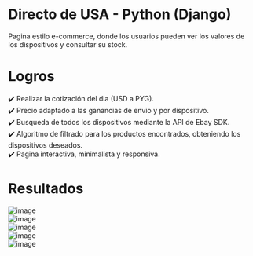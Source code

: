 # Directo de USA - Python (Django)
Pagina estilo e-commerce, donde los usuarios pueden ver los valores de los dispositivos y consultar su stock.
# Logros
✔️ Realizar la cotización del dia (USD a PYG). <br>
✔️ Precio adaptado a las ganancias de envio y por dispositivo. <br>
✔️ Busqueda de todos los dispositivos mediante la API de Ebay SDK. <br>
✔️ Algoritmo de filtrado para los productos encontrados, obteniendo los dispositivos deseados. <br>
✔️ Pagina interactiva, minimalista y responsiva. <br>
# Resultados
![image](https://github.com/carloslugoo/usa-project/assets/112581880/8ee76cc8-33b2-4857-8279-77add238821e)<br>
![image](https://github.com/carloslugoo/usa-project/assets/112581880/fed5da85-8174-45fb-85ee-c26dedb39dd5)<br>
![image](https://github.com/carloslugoo/usa-project/assets/112581880/f94c7c80-8bbb-4c8a-b4c5-03a2db5c8285)<br>
![image](https://github.com/carloslugoo/usa-project/assets/112581880/392e4cbf-c7f3-4591-b59a-e533cae91707)<br>
![image](https://github.com/carloslugoo/usa-project/assets/112581880/71ba3ad2-270f-4ab4-9e56-79da339fa4a3)




